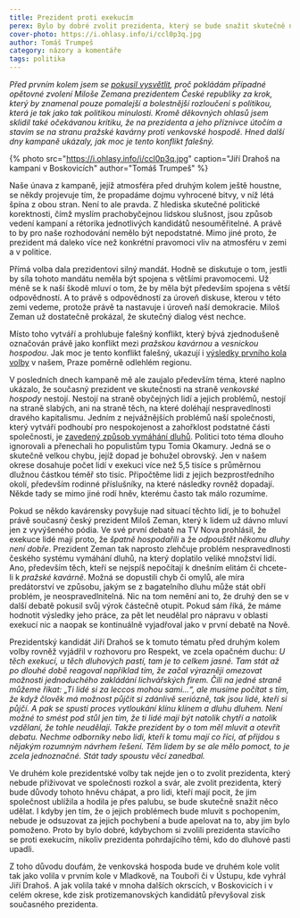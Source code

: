 ```yaml
---
title: Prezident proti exekucím
perex: Bylo by dobré zvolit prezidenta, který se bude snažit skutečně něco udělat pro lidi, kteří mají pocit, že je společnost hodila přes palubu.
cover-photo: https://i.ohlasy.info/i/ccl0p3q.jpg
author: Tomáš Trumpeš
category: názory a komentáře
tags: politika
---
```


*Před prvním kolem jsem se [pokusil vysvětlit](http://www.ohlasy.info/clanky/2018/01/zeman-odchazi.html), proč pokládám případné opětovné zvolení Miloše Zemana prezidentem České republiky za krok, který by znamenal pouze pomalejší a bolestnější rozloučení s politikou, která je tak jako tak politikou minulosti. Kromě děkovných ohlasů jsem sklidil také očekávanou kritiku, že na prezidenta a jeho příznivce útočím a stavím se na stranu pražské kavárny proti venkovské hospodě. Hned další dny kampaně ukázaly, jak moc je tento konflikt falešný.*

{% photo src="https://i.ohlasy.info/i/ccl0p3q.jpg" caption="Jiří Drahoš na kampani v Boskovicích" author="Tomáš Trumpeš" %}

Naše únava z kampaně, jejíž atmosféra před druhým kolem ještě houstne, se někdy projevuje tím, že propadáme dojmu vyhrocené bitvy, v níž létá špína z obou stran. Není to ale pravda. Z hlediska skutečné politické korektnosti, čímž myslím prachobyčejnou lidskou slušnost, jsou způsob vedení kampaní a rétorika jednotlivých kandidátů nesouměřitelné. A právě to by pro naše rozhodování nemělo být nepodstatné. Mimo jiné proto, že prezident má daleko více než konkrétní pravomoci vliv na atmosféru v zemi a v politice.

Přímá volba dala prezidentovi silný mandát. Hodně se diskutuje o tom, jestli by síla tohoto mandátu neměla být spojena s většími pravomocemi. Už méně se k naší škodě mluví o tom, že by měla být především spojena s větší odpovědností. A to právě s odpovědností za úroveň diskuse, kterou v této zemi vedeme, protože právě ta nastavuje i úroveň naší demokracie. Miloš Zeman už dostatečně prokázal, že skutečný dialog vést nechce.

Místo toho vytváří a prohlubuje falešný konflikt, který bývá zjednodušeně označován právě jako konflikt mezi *pražskou kavárnou* a *vesnickou hospodou*. Jak moc je tento konflikt falešný, ukazují i [výsledky prvního kola volby](http://www.ohlasy.info/clanky/2018/01/prvni-kolo.html) v našem, Praze poměrně odlehlém regionu.

V posledních dnech kampaně mě ale zaujalo především téma, které naplno ukázalo, že současný prezident ve skutečnosti na straně *venkovské hospody* nestojí. Nestojí na straně obyčejných lidí a jejich problémů, nestojí na straně slabých, ani na straně těch, na které doléhají nespravedlnosti dravého kapitalismu. Jedním z nejvážnějších problémů naší společnosti, který vytváří podhoubí pro nespokojenost a zahořklost podstatné části společnosti, je [zavedený způsob vymáhání dluhů](http://mapaexekuci.cz/index.php/studie-a-analyzy/kvalitativni-vyzkum/). Politici toto téma dlouho ignorovali a přenechali ho populistům typu Tomia Okamury. Jedná se o skutečně velkou chybu, jejíž dopad je bohužel obrovský. Jen v našem okrese dosahuje počet lidí v exekuci více než 5,5 tisíce s průměrnou dlužnou částkou téměř sto tisíc. Připočtěme lidi z jejich bezprostředního okolí, především rodinné příslušníky, na které následky rovněž dopadají. Někde tady se mimo jiné rodí hněv, kterému často tak málo rozumíme.

Pokud se někdo kavárensky povyšuje nad situací těchto lidí, je to bohužel právě současný český prezident Miloš Zeman, který k lidem už dávno mluví jen z vyvýšeného pódia. Ve své první debatě na TV Nova prohlásil, že exekuce lidé mají proto, že *špatně hospodařili* a že *odpouštět někomu dluhy není dobře*. Prezident Zeman tak naprosto zlehčuje problém nespravedlnosti českého systému vymáhání dluhů, na který doplatilo veliké množství lidí. Ano, především těch, kteří se nejspíš nepočítají k dnešním elitám či chcete-li k *pražské kavárně*. Možná se dopustili chyb či omylů, ale míra predátorství ve způsobu, jakým se z bagatelního dluhu může stát obří problém, je neospravedlnitelná. Nic na tom nemění ani to, že druhý den se v další debatě pokusil svůj výrok částečně otupit. Pokud sám říká, že máme hodnotit výsledky jeho práce, za pět let neudělal pro nápravu v oblasti exekucí nic a naopak se kontinuálně vyjadřoval jako v první debatě na Nově.

Prezidentský kandidát Jiří Drahoš se k tomuto tématu před druhým kolem volby rovněž vyjádřil v rozhovoru pro Respekt, ve zcela opačném duchu: *U těch exekucí, u těch dluhových pastí, tam je to celkem jasné. Tam stát až po dlouhé době reagoval například tím, že začal výrazněji omezovat možnosti jednoduchého zakládání lichvářských firem. Čili na jedné straně můžeme říkat: „Ti lidé si za leccos mohou sami…“, ale musíme počítat s tím, že když člověk má možnost půjčit si zdánlivě seriózně, tak jsou lidé, kteří si půjčí. A pak se spustí proces vytloukání klínu klínem a dluhu dluhem. Není možné to smést pod stůl jen tím, že ti lidé mají být natolik chytří a natolik vzdělaní, že tohle neudělají. Takže prezident by o tom měl mluvit a otevřít debatu. Nechme odborníky nebo lidi, kteří k tomu mají co říci, ať přijdou s nějakým rozumným návrhem řešení. Těm lidem by se ale mělo pomoct, to je zcela jednoznačné. Stát tady spoustu věcí zanedbal.*

Ve druhém kole prezidentské volby tak nejde jen o to zvolit prezidenta, který nebude přiživovat ve společnosti rozkol a svár, ale zvolit prezidenta, který bude důvody tohoto hněvu chápat, a pro lidi, kteří mají pocit, že jim společnost ublížila a hodila je přes palubu, se bude skutečně snažit něco udělat. I kdyby jen tím, že o jejich problémech bude mluvit s pochopením, nebude je odsuzovat za jejich pochybení a bude apelovat na to, aby jim bylo pomoženo. Proto by bylo dobré, kdybychom si zvolili prezidenta stavícího se proti exekucím, nikoliv prezidenta pohrdajícího těmi, kdo do dluhové pasti upadli.

Z toho důvodu doufám, že venkovská hospoda bude ve druhém kole volit tak jako volila v prvním kole v Mladkově, na Touboři či v Ústupu, kde vyhrál Jiří Drahoš. A jak volila také v mnoha dalších okrscích, v Boskovicích i v celém okrese, kde zisk protizemanovských kandidátů převyšoval zisk současného prezidenta.
